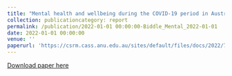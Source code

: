 ```yaml
---
title: "Mental health and wellbeing during the COVID-19 period in Australia"
collection: publicationcategory: report
permalink: /publication/2022-01-01 00:00:00-Biddle_Mental_2022-01-01
date: 2022-01-01 00:00:00
venue: ''
paperurl: 'https://csrm.cass.anu.edu.au/sites/default/files/docs/2022/7/Mental_health_and_wellbeing_during_the_COVID-19_period.pdf'
---
```

[Download paper here](https://csrm.cass.anu.edu.au/sites/default/files/docs/2022/7/Mental_health_and_wellbeing_during_the_COVID-19_period.pdf)
